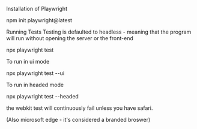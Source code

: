 Installation of Playwright

npm init playwright@latest


Running Tests
Testing is defaulted to headless - meaning that the program will run without opening the server or the front-end 

npx playwright test

To run in ui mode

npx playwright test --ui

To run in headed mode

npx playwright test --headed

the webkit test will continuously fail unless you have safari.

(Also microsoft edge - it's considered a branded broswer)


